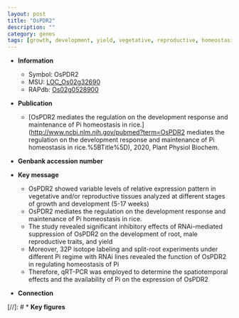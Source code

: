 ```yaml
---
layout: post
title: "OsPDR2"
description: ""
category: genes
tags: [growth, development, yield, vegetative, reproductive, homeostasis, Pi,  pi , Pi homeostasis]
---
```


* **Information**  
    + Symbol: OsPDR2  
    + MSU: [LOC_Os02g32690](http://rice.uga.edu/cgi-bin/ORF_infopage.cgi?orf=LOC_Os02g32690)  
    + RAPdb: [Os02g0528900](https://rapdb.dna.affrc.go.jp/locus/?name=Os02g0528900)  

* **Publication**  
    + [OsPDR2 mediates the regulation on the development response and maintenance of Pi homeostasis in rice.](http://www.ncbi.nlm.nih.gov/pubmed?term=OsPDR2 mediates the regulation on the development response and maintenance of Pi homeostasis in rice.%5BTitle%5D), 2020, Plant Physiol Biochem.

* **Genbank accession number**  

* **Key message**  
    + OsPDR2 showed variable levels of relative expression pattern in vegetative and/or reproductive tissues analyzed at different stages of growth and development (5-17 weeks)
    + OsPDR2 mediates the regulation on the development response and maintenance of Pi homeostasis in rice.
    + The study revealed significant inhibitory effects of RNAi-mediated suppression of OsPDR2 on the development of root, male reproductive traits, and yield
    + Moreover, 32P isotope labeling and split-root experiments under different Pi regime with RNAi lines revealed the function of OsPDR2 in regulating homeostasis of Pi
    + Therefore, qRT-PCR was employed to determine the spatiotemporal effects and the availability of Pi on the expression of OsPDR2

* **Connection**  

[//]: # * **Key figures**  


